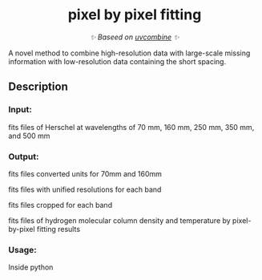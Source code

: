 <div align="center">

# pixel by pixel fitting

_✨ Baseed on [uvcombine](https://github.com/keflavich/uvcombine) ✨_

</div>

A novel method to combine high-resolution data with large-scale missing information with low-resolution data containing the short spacing.

## Description

### Input:

fits files of Herschel at wavelengths of 70 mm, 160 mm, 250 mm, 350 mm, and 500 mm

### Output:

fits files converted units for 70mm and 160mm 

fits files with unified resolutions for each band

fits files cropped for each band

fits files of hydrogen molecular column density and temperature by pixel-by-pixel fitting results

### Usage:

Inside python
